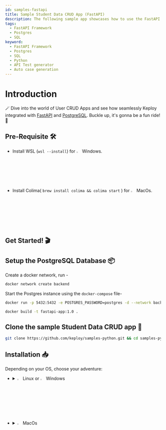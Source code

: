 ```yaml
---
id: samples-fastapi
title: Sample Student Data CRUD App (FastAPI)
description: The following sample app showcases how to use the FastAPI framework and the Keploy Platform.
tags:
  - FastAPI Framework
  - Postgres
  - SQL
keyword:
  - FastAPI Framework
  - Postgres
  - SQL
  - Python
  - API Test generator
  - Auto case generation
---
```


# Introduction

🪄 Dive into the world of User CRUD Apps and see how seamlessly Keploy integrated with [FastAPI](https://fastapi.tiangolo.com/) and [PostgreSQL](https://www.postgresql.org/). Buckle up, it's gonna be a fun ride! 🎢

## Pre-Requisite 🛠️

- Install WSL (`wsl --install`) for <img src="/docs/img/os/windows.png" alt="Windows" width="3%" /> Windows.
- Install Colima( `brew install colima && colima start` ) for <img src="/docs/img/os/macos.png" alt="MacOS" width="3%" /> MacOs.

## Get Started! 🎬

## Setup the PostgreSQL Database 📦

  Create a docker network, run -

  ```bash
  docker network create backend
  ```

  Start the Postgres instance using the `docker-compose` file-

  ```bash
  docker run -p 5432:5432 -e POSTGRES_PASSWORD=postgres -d --network backend --name mypostgres postgres
  ```

  ```bash
  docker build -t fastapi-app:1.0 .
  ```

## Clone the sample Student Data CRUD app 🧪

```bash
git clone https://github.com/keploy/samples-python.git && cd samples-python/fastapi-postgres
```

## Installation 📥

Depending on your OS, choose your adventure:

- <details>
  <summary><img src="/docs/img/os/linux.png" alt="Linux" width="3%" /> Linux or <img src="/docs/img/os/windows.png" alt="Windows" width="3%" /> Windows</summary>

  Alright, let's equip ourselves with the **latest Keploy binary**:

  ```bash
  curl --silent --location "https://github.com/keploy/keploy/releases/latest/download/keploy_linux_amd64.tar.gz" | tar xz -C /tmp

  sudo mkdir -p /usr/local/bin && sudo mv /tmp/keploy /usr/local/bin && keploy
  ```

  If everything goes right, your screen should look a bit like this:

  <img src="/docs/img/code-snippets/install-keploy-logs.png" alt="Test Case Generator" width="50%" />

  Moving on...
  <details>
  <summary style={{ fontWeight: 'bold', fontSize: '1.17em', marginLeft: '0.5em' }}> Run App with <img src="/docs/img/os/docker.png" alt="Docker Container" width="3%" /> Docker </summary>

  #### Add alias for Keploy:

  ```bash
  alias keploy='sudo docker run --pull always --name keploy-v2 -p 16789:16789 --privileged --pid=host -it -v "$(pwd)":/files -v /sys/fs/cgroup:/sys/fs/cgroup -v /sys/kernel/debug:/sys/kernel/debug -v /sys/fs/bpf:/sys/fs/bpf -v /var/run/docker.sock:/var/run/docker.sock --rm ghcr.io/keploy/keploy'
  ```

  ### Lights, Camera, Record! 🎥

  Capture the test-cases-

  ```shell
  keploy record -c "docker run -p 8000:8000 --name FastapiApp --network backend --name fastapiPostgresApp fastapi-app:1.0"
  ```

   🔥**Make some API calls**. Postman, Hoppscotch or even curl - take your pick!

  Let's make URLs short and sweet:

  ### Generate testcases

  To generate testcases we just need to **make some API calls.**

  **1. Make a POST request**

    ```bash
    curl --location 'http://127.0.0.1:8000/students/' \
    --header 'Content-Type: application/json' \
    --data-raw '{
        "name": "Eva White",
        "email": "evawhite@example.com",
        "password": "evawhite111"
        }'
    ```

  **2. Make a GET request**

    ```bash
    curl --location 'http://127.0.0.1:8000/students/'
    ```

  **3. Make a PUT request**

    ```bash
    curl --location --request PUT 'http://127.0.0.1:8000/students/1' \
    --header 'Content-Type: application/json' \
    --data-raw '    {
            "name": "John Dow",
            "email": "doe.john@example.com",
            "password": "johndoe123",
            "stream": "Arts"
        }'
    ```

  **4. Make a GET request**

    ```bash
    curl --location 'http://127.0.0.1:8000/students/1'
    ```

  **5. Make a DELETE request**

    ```bash
    curl --location --request DELETE 'http://127.0.0.1:8000/students/1'
    ```

  Give yourself a pat on the back! With that simple spell, you've conjured up a test case with a mock! Explore the **Keploy directory** and you'll discover your handiwork in `test-1.yml` and `mocks.yml`.

  ```yaml
    version: api.keploy.io/v1beta2
    kind: Http
    name: test-1
    spec:
        metadata: {}
        req:
            method: GET
            proto_major: 1
            proto_minor: 1
            url: http://127.0.0.1:8000/students/
            header:
                Accept: '*/*'
                Host: 127.0.0.1:8000
                User-Agent: curl/7.81.0
            body: ""
            body_type: ""
            timestamp: 2023-11-06T10:42:43.046337785+05:30
        resp:
            status_code: 404
            header:
                Content-Length: "29"
                Content-Type: application/json
                Date: Mon, 06 Nov 2023 05:12:42 GMT
                Server: uvicorn
            body: '{"detail":"Data not found!!"}'
            body_type: ""
            status_message: ""
            proto_major: 0
            proto_minor: 0
            timestamp: 2023-11-06T10:42:45.959907593+05:30
        objects: []
        assertions:
            noise:
                - header.Date
        created: 1699247565
    curl: |
        curl --request GET \
        --url http://127.0.0.1:8000/students/ \
        --header 'User-Agent: curl/7.81.0' \
        --header 'Accept: */*' \
        --header 'Host: 127.0.0.1:8000' \
  ```
  
  This is how `mocks.yml` generated would look like:-

  ```yaml
    version: api.keploy.io/v1beta2
    kind: Postgres
    name: mocks
    spec:
        metadata: {}
        postgresrequests:
            - header: [Q]
            identifier: ClientRequest
            length: 8
            query:
                string: SELECT students."ID" AS "students_ID", students."Name" AS "students_Name", students."Email" AS "students_Email", students."Hashed Password" AS "students_Hashed Password", students."Subject Stream" AS "students_Subject Stream" FROM students LIMIT 100 OFFSET 0
            msg_type: 81
            auth_type: 0
        postgresresponses:
            - header: [T, C, Z]
            identifier: ServerResponse
            length: 8
            authentication_md5_password:
                salt:
                    - 0
                    - 0
                    - 0
                    - 0
            command_complete:
                - command_tag:
                    - 83
                    - 69
                    - 76
                    - 69
                    - 67
                    - 84
                    - 32
                    - 48
            ready_for_query:
                txstatus: 84
            row_description: {fields: [{name: [115, 116, 117, 100, 101, 110, 116, 115, 95, 73, 68], table_oid: 24577, table_attribute_number: 1, data_type_oid: 23, data_type_size: 4, type_modifier: -1, format: 0}, {name: [115, 116, 117, 100, 101, 110, 116, 115, 95, 78, 97, 109, 101], table_oid: 24577, table_attribute_number: 2, data_type_oid: 1043, data_type_size: -1, type_modifier: -1, format: 0}, {name: [115, 116, 117, 100, 101, 110, 116, 115, 95, 69, 109, 97, 105, 108], table_oid: 24577, table_attribute_number: 3, data_type_oid: 1043, data_type_size: -1, type_modifier: -1, format: 0}, {name: [115, 116, 117, 100, 101, 110, 116, 115, 95, 72, 97, 115, 104, 101, 100, 32, 80, 97, 115, 115, 119, 111, 114, 100], table_oid: 24577, table_attribute_number: 4, data_type_oid: 1043, data_type_size: -1, type_modifier: -1, format: 0}, {name: [115, 116, 117, 100, 101, 110, 116, 115, 95, 83, 117, 98, 106, 101, 99, 116, 32, 83, 116, 114, 101, 97, 109], table_oid: 24577, table_attribute_number: 5, data_type_oid: 1043, data_type_size: -1, type_modifier: -1, format: 0}]}
            msg_type: 90
            auth_type: 0
        reqtimestampmock: 2023-11-06T10:42:43.063446464+05:30
        restimestampmock: 2023-11-06T10:42:43.063544657+05:30
  ```

  Want to see if everything works as expected?

  #### Run Tests

  Time to put things to the test 🧪

  ```shell
  keploy test -c "docker run -p 8000:8000 --name FastapiApp --network backend --name fastapiPostgresApp fastapi-app:1.0" --delay 10
  ```

  > The `--delay` flag? Oh, that's just giving your app a little breather (in seconds) before the test cases come knocking.
  
  Final thoughts? Dive deeper! Try different API calls, tweak the DB response in the `mocks.yml`, or fiddle with the request or response in `test-x.yml`. Run the tests again and see the magic unfold!✨👩‍💻👨‍💻✨

  ## Wrapping it up 🎉

  Congrats on the journey so far! You've seen Keploy's power, flexed your coding muscles, and had a bit of fun too! Now, go out there and keep exploring, innovating, and creating! Remember, with the right tools and a sprinkle of fun, anything's possible.😊🚀

  Happy coding! ✨👩‍💻👨‍💻✨

  </details>
  <br/>

  <details>
  <summary style={{ fontWeight: 'bold', fontSize: '1.17em', marginLeft: '0.5em' }}>Run App on 🐧 Linux  </summary>

  We'll be running our sample application right on Linux, but just to make things a tad more thrilling, we'll have the database (PostgreSQL) chill on Docker. Ready? Let's get the party started!🎉

  ### 📼 Roll the Tape - Recording Time!

  Ready, set, record! Here's how:

  ```bash
  keploy record -c "uvicorn application.main:app --reload"
  ```
  
  Keep an eye out for the `-c `flag! It's the command charm to run the app.

  Alright, magician! With the app alive and kicking, let's weave some test cases. The spell? Making some API calls! Postman, Hoppscotch, or the classic curl - pick your wand.

  ### Generate testcases

  To generate testcases we just need to **make some API calls.**

  **1. Make a POST request**

    ```bash
    curl --location 'http://127.0.0.1:8000/students/' \
    --header 'Content-Type: application/json' \
    --data-raw '{
        "name": "Eva White",
        "email": "evawhite@example.com",
        "password": "evawhite111"
        }'
    ```

  **2. Make a GET request**

    ```bash
    curl --location 'http://127.0.0.1:8000/students/'
    ```

  **3. Make a PUT request**

    ```bash
    curl --location --request PUT 'http://127.0.0.1:8000/students/1' \
    --header 'Content-Type: application/json' \
    --data-raw '    {
            "name": "John Dow",
            "email": "doe.john@example.com",
            "password": "johndoe123",
            "stream": "Arts"
        }'
    ```

  **4. Make a GET request**

    ```bash
    curl --location 'http://127.0.0.1:8000/students/1'
    ```

  **5. Make a DELETE request**

    ```bash
    curl --location --request DELETE 'http://127.0.0.1:8000/students/1'
    ```

  Give yourself a pat on the back! With that simple spell, you've conjured up a test case with a mock! Explore the **Keploy directory** and you'll discover your handiwork in `test-1.yml` and `mocks.yml`.

  ```yaml
    version: api.keploy.io/v1beta2
    kind: Http
    name: test-1
    spec:
        metadata: {}
        req:
            method: GET
            proto_major: 1
            proto_minor: 1
            url: http://127.0.0.1:8000/students/
            header:
                Accept: '*/*'
                Host: 127.0.0.1:8000
                User-Agent: curl/7.81.0
            body: ""
            body_type: ""
            timestamp: 2023-11-06T10:42:43.046337785+05:30
        resp:
            status_code: 404
            header:
                Content-Length: "29"
                Content-Type: application/json
                Date: Mon, 06 Nov 2023 05:12:42 GMT
                Server: uvicorn
            body: '{"detail":"Data not found!!"}'
            body_type: ""
            status_message: ""
            proto_major: 0
            proto_minor: 0
            timestamp: 2023-11-06T10:42:45.959907593+05:30
        objects: []
        assertions:
            noise:
                - header.Date
        created: 1699247565
    curl: |
        curl --request GET \
        --url http://127.0.0.1:8000/students/ \
        --header 'User-Agent: curl/7.81.0' \
        --header 'Accept: */*' \
        --header 'Host: 127.0.0.1:8000' \
  ```
  
  This is how `mocks.yml` generated would look like:-

  ```yaml
    version: api.keploy.io/v1beta2
    kind: Postgres
    name: mocks
    spec:
        metadata: {}
        postgresrequests:
            - header: [Q]
            identifier: ClientRequest
            length: 8
            query:
                string: SELECT students."ID" AS "students_ID", students."Name" AS "students_Name", students."Email" AS "students_Email", students."Hashed Password" AS "students_Hashed Password", students."Subject Stream" AS "students_Subject Stream" FROM students LIMIT 100 OFFSET 0
            msg_type: 81
            auth_type: 0
        postgresresponses:
            - header: [T, C, Z]
            identifier: ServerResponse
            length: 8
            authentication_md5_password:
                salt:
                    - 0
                    - 0
                    - 0
                    - 0
            command_complete:
                - command_tag:
                    - 83
                    - 69
                    - 76
                    - 69
                    - 67
                    - 84
                    - 32
                    - 48
            ready_for_query:
                txstatus: 84
            row_description: {fields: [{name: [115, 116, 117, 100, 101, 110, 116, 115, 95, 73, 68], table_oid: 24577, table_attribute_number: 1, data_type_oid: 23, data_type_size: 4, type_modifier: -1, format: 0}, {name: [115, 116, 117, 100, 101, 110, 116, 115, 95, 78, 97, 109, 101], table_oid: 24577, table_attribute_number: 2, data_type_oid: 1043, data_type_size: -1, type_modifier: -1, format: 0}, {name: [115, 116, 117, 100, 101, 110, 116, 115, 95, 69, 109, 97, 105, 108], table_oid: 24577, table_attribute_number: 3, data_type_oid: 1043, data_type_size: -1, type_modifier: -1, format: 0}, {name: [115, 116, 117, 100, 101, 110, 116, 115, 95, 72, 97, 115, 104, 101, 100, 32, 80, 97, 115, 115, 119, 111, 114, 100], table_oid: 24577, table_attribute_number: 4, data_type_oid: 1043, data_type_size: -1, type_modifier: -1, format: 0}, {name: [115, 116, 117, 100, 101, 110, 116, 115, 95, 83, 117, 98, 106, 101, 99, 116, 32, 83, 116, 114, 101, 97, 109], table_oid: 24577, table_attribute_number: 5, data_type_oid: 1043, data_type_size: -1, type_modifier: -1, format: 0}]}
            msg_type: 90
            auth_type: 0
        reqtimestampmock: 2023-11-06T10:42:43.063446464+05:30
        restimestampmock: 2023-11-06T10:42:43.063544657+05:30
  ```

  Want to see if everything works as expected?

  #### Run Tests

  Time to put things to the test 🧪
  
  ```shell
  keploy test -c "uvicorn application.main:app --reload" --delay 10
  ```

  > The `--delay` flag? Oh, that's just giving your app a little breather (in seconds) before the test cases come knocking.

  Final thoughts? Dive deeper! Try different API calls, tweak the DB response in the `mocks.yml`, or fiddle with the request or response in `test-x.yml`. Run the tests again and see the magic unfold!✨👩‍💻👨‍💻✨

  ## Wrapping it up 🎉

  Congrats on the journey so far! You've seen Keploy's power, flexed your coding muscles, and had a bit of fun too! Now, go out there and keep exploring, innovating, and creating! Remember, with the right tools and a sprinkle of fun, anything's possible. 😊🚀

  Happy coding! ✨👩‍💻👨‍💻✨
  </details>

  </details>

  <br/>

- <details> 
  <summary><img src="/docs/img/os/macos.png" alt="MacOS" width="3%" /> MacOs </summary>

  Dive straight in, but first, give **Colima** a gentle nudge with (`colima start`). Let's make sure it's awake and ready for action!

  #### Add alias for Keploy 🐰:

  For the sake of convenience (and a bit of Mac magic 🪄), let's set up a shortcut for Keploy:

  ```bash
  alias keploy='sudo docker run --pull always --name keploy-v2 -p 16789:16789 --privileged --pid=host -it -v "$(pwd)":/files -v /sys/fs/cgroup:/sys/fs/cgroup -v /sys/kernel/debug:/sys/kernel/debug -v /sys/fs/bpf:/sys/fs/bpf -v /var/run/docker.sock:/var/run/docker.sock --rm ghcr.io/keploy/keploy'
  ```

  ### Lights, Camera, Record! 🎥

  Capture the test-cases-

  ```shell
  keploy record -c "docker run -p 8000:8000 --name FastapiApp --network backend --name fastapiPostgresApp fastapi-app:1.0"
  ```

  🔥**Make some API calls**. Postman, Hoppscotch or even curl - take your pick!

  Let's make URLs short and sweet:

  ### Generate testcases

  To generate testcases we just need to **make some API calls.**

    **1. Make a POST request**

    ```bash
    curl --location 'http://127.0.0.1:8000/students/' \
    --header 'Content-Type: application/json' \
    --data-raw '{
        "name": "Eva White",
        "email": "evawhite@example.com",
        "password": "evawhite111"
        }'
    ```

  **2. Make a GET request**

    ```bash
    curl --location 'http://127.0.0.1:8000/students/'
    ```

  **3. Make a PUT request**

    ```bash
    curl --location --request PUT 'http://127.0.0.1:8000/students/1' \
    --header 'Content-Type: application/json' \
    --data-raw '    {
            "name": "John Dow",
            "email": "doe.john@example.com",
            "password": "johndoe123",
            "stream": "Arts"
        }'
    ```

  **4. Make a GET request**

    ```bash
    curl --location 'http://127.0.0.1:8000/students/1'
    ```

  **5. Make a DELETE request**

    ```bash
    curl --location --request DELETE 'http://127.0.0.1:8000/students/1'
    ```

  Give yourself a pat on the back! With that simple spell, you've conjured up a test case with a mock! Explore the **Keploy directory** and you'll discover your handiwork in `test-1.yml` and `mocks.yml`.

  ```yaml
    version: api.keploy.io/v1beta2
    kind: Http
    name: test-1
    spec:
        metadata: {}
        req:
            method: GET
            proto_major: 1
            proto_minor: 1
            url: http://127.0.0.1:8000/students/
            header:
                Accept: '*/*'
                Host: 127.0.0.1:8000
                User-Agent: curl/7.81.0
            body: ""
            body_type: ""
            timestamp: 2023-11-06T10:42:43.046337785+05:30
        resp:
            status_code: 404
            header:
                Content-Length: "29"
                Content-Type: application/json
                Date: Mon, 06 Nov 2023 05:12:42 GMT
                Server: uvicorn
            body: '{"detail":"Data not found!!"}'
            body_type: ""
            status_message: ""
            proto_major: 0
            proto_minor: 0
            timestamp: 2023-11-06T10:42:45.959907593+05:30
        objects: []
        assertions:
            noise:
                - header.Date
        created: 1699247565
    curl: |
        curl --request GET \
        --url http://127.0.0.1:8000/students/ \
        --header 'User-Agent: curl/7.81.0' \
        --header 'Accept: */*' \
        --header 'Host: 127.0.0.1:8000' \
  ```
  
  This is how `mocks.yml` generated would look like:-

  ```yaml
    version: api.keploy.io/v1beta2
    kind: Postgres
    name: mocks
    spec:
        metadata: {}
        postgresrequests:
            - header: [Q]
            identifier: ClientRequest
            length: 8
            query:
                string: SELECT students."ID" AS "students_ID", students."Name" AS "students_Name", students."Email" AS "students_Email", students."Hashed Password" AS "students_Hashed Password", students."Subject Stream" AS "students_Subject Stream" FROM students LIMIT 100 OFFSET 0
            msg_type: 81
            auth_type: 0
        postgresresponses:
            - header: [T, C, Z]
            identifier: ServerResponse
            length: 8
            authentication_md5_password:
                salt:
                    - 0
                    - 0
                    - 0
                    - 0
            command_complete:
                - command_tag:
                    - 83
                    - 69
                    - 76
                    - 69
                    - 67
                    - 84
                    - 32
                    - 48
            ready_for_query:
                txstatus: 84
            row_description: {fields: [{name: [115, 116, 117, 100, 101, 110, 116, 115, 95, 73, 68], table_oid: 24577, table_attribute_number: 1, data_type_oid: 23, data_type_size: 4, type_modifier: -1, format: 0}, {name: [115, 116, 117, 100, 101, 110, 116, 115, 95, 78, 97, 109, 101], table_oid: 24577, table_attribute_number: 2, data_type_oid: 1043, data_type_size: -1, type_modifier: -1, format: 0}, {name: [115, 116, 117, 100, 101, 110, 116, 115, 95, 69, 109, 97, 105, 108], table_oid: 24577, table_attribute_number: 3, data_type_oid: 1043, data_type_size: -1, type_modifier: -1, format: 0}, {name: [115, 116, 117, 100, 101, 110, 116, 115, 95, 72, 97, 115, 104, 101, 100, 32, 80, 97, 115, 115, 119, 111, 114, 100], table_oid: 24577, table_attribute_number: 4, data_type_oid: 1043, data_type_size: -1, type_modifier: -1, format: 0}, {name: [115, 116, 117, 100, 101, 110, 116, 115, 95, 83, 117, 98, 106, 101, 99, 116, 32, 83, 116, 114, 101, 97, 109], table_oid: 24577, table_attribute_number: 5, data_type_oid: 1043, data_type_size: -1, type_modifier: -1, format: 0}]}
            msg_type: 90
            auth_type: 0
        reqtimestampmock: 2023-11-06T10:42:43.063446464+05:30
        restimestampmock: 2023-11-06T10:42:43.063544657+05:30
  ```

  Want to see if everything works as expected?

  #### Run Tests

  Time to put things to the test 🧪

  ```shell
  keploy test -c "docker run -p 8000:8000 --name FastapiApp --network backend --name fastapiPostgresApp fastapi-app:1.0" --delay 10
  ```

  > The `--delay` flag? Oh, that's just giving your app a little breather (in seconds) before the test cases come knocking.
  
  Final thoughts? Dive deeper! Try different API calls, tweak the DB response in the `mocks.yml`, or fiddle with the request or response in `test-x.yml`. Run the tests again and see the magic unfold!✨👩‍💻👨‍💻✨

  ## Wrapping it up 🎉

  Congrats on the journey so far! You've seen Keploy's power, flexed your coding muscles, and had a bit of fun too! Now, go out there and keep exploring, innovating, and creating! Remember, with the right tools and a sprinkle of fun, anything's possible.😊🚀

  Happy coding! ✨👩‍💻👨‍💻✨
  </details>
